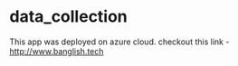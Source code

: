 # data_collection

This app was deployed on azure cloud.
checkout this link - http://www.banglish.tech
